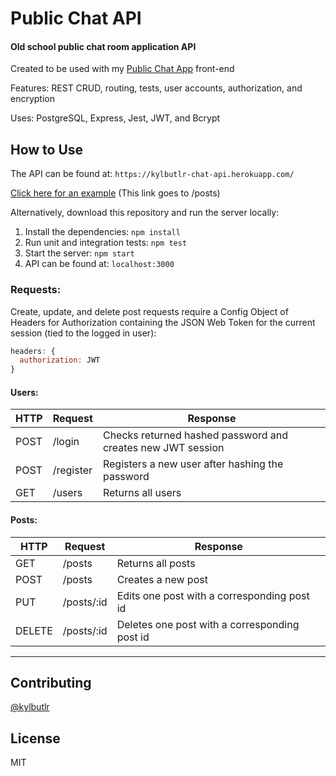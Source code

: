 # Public Chat API

#### Old school public chat room application API

Created to be used with my [Public Chat App](https://github.com/kylbutlr/public-chat-app) front-end

Features: REST CRUD, routing, tests, user accounts, authorization, and encryption

Uses: PostgreSQL, Express, Jest, JWT, and Bcrypt

## How to Use

The API can be found at: ```https://kylbutlr-chat-api.herokuapp.com/```

[Click here for an example](https://kylbutlr-chat-api.herokuapp.com/posts) (This link goes to /posts)

Alternatively, download this repository and run the server locally:

1. Install the dependencies: ```npm install```
2. Run unit and integration tests: ```npm test```
3. Start the server: ```npm start``` 
4. API can be found at: ```localhost:3000```

### Requests:

Create, update, and delete post requests require a Config Object of Headers for Authorization containing the JSON Web Token for the current session (tied to the logged in user):

```js
headers: {
  authorization: JWT
}
```

#### Users:

| HTTP | Request   | Response                                                    |
| ---- | --------- | ----------------------------------------------------------- |
| POST | /login    | Checks returned hashed password and creates new JWT session |
| POST | /register | Registers a new user after hashing the password             |
| GET  | /users    | Returns all users                                           |

#### Posts:

| HTTP   | Request    | Response                                      |
| ------ | ---------- | --------------------------------------------- |
| GET    | /posts     | Returns all posts                             |
| POST   | /posts     | Creates a new post                            |
| PUT    | /posts/:id | Edits one post with a corresponding post id   |
| DELETE | /posts/:id | Deletes one post with a corresponding post id |

***

## Contributing

[@kylbutlr](https://github.com/kylbutlr)

## License

MIT
